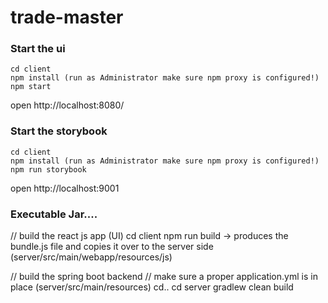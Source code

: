 # trade-master



### Start the ui


```
cd client
npm install (run as Administrator make sure npm proxy is configured!)
npm start
```

open http://localhost:8080/

### Start the storybook

```
cd client
npm install (run as Administrator make sure npm proxy is configured!)
npm run storybook
```

open http://localhost:9001


### Executable Jar....

// build the react js app (UI)
cd client
npm run build -> produces the bundle.js file and copies it over to the server side (server/src/main/webapp/resources/js)

// build the spring boot backend
// make sure a proper application.yml is in place (server/src/main/resources)
cd..
cd server
gradlew clean build










